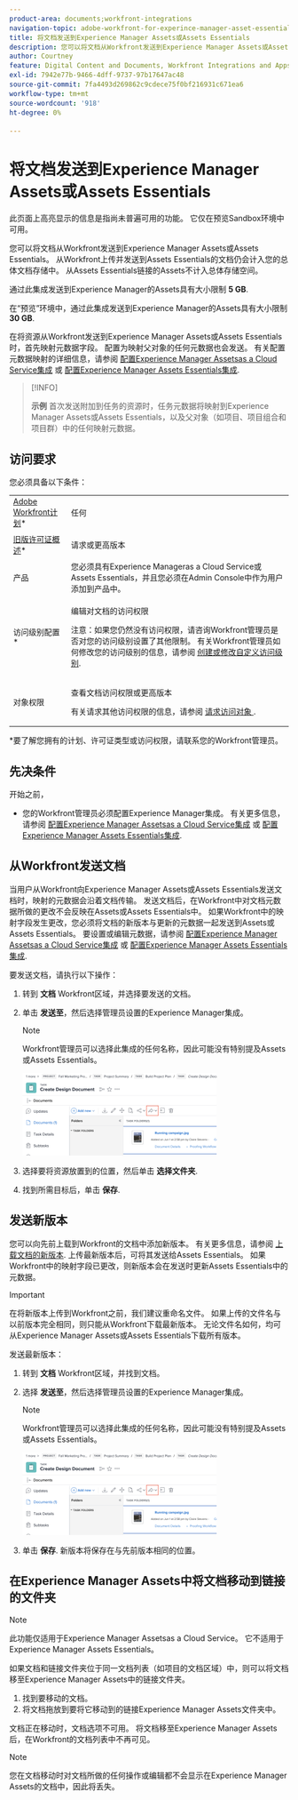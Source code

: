 ```yaml
---
product-area: documents;workfront-integrations
navigation-topic: adobe-workfront-for-experince-manager-asset-essentials
title: 将文档发送到Experience Manager Assets或Assets Essentials
description: 您可以将文档从Workfront发送到Experience Manager Assets或Assets Essentials。 从Workfront上传并发送到Assets Essentials的文档仍会计入您的总体文档存储中。 从Assets Essentials链接的Assets不计入总体存储空间。
author: Courtney
feature: Digital Content and Documents, Workfront Integrations and Apps
exl-id: 7942e77b-9466-4dff-9737-97b17647ac48
source-git-commit: 7fa4493d269862c9cdece75f0bf216931c671ea6
workflow-type: tm+mt
source-wordcount: '918'
ht-degree: 0%

---
```


# 将文档发送到Experience Manager Assets或Assets Essentials

<span class="preview">此页面上高亮显示的信息是指尚未普遍可用的功能。 它仅在预览Sandbox环境中可用。</span>

您可以将文档从Workfront发送到Experience Manager Assets或Assets Essentials。 从Workfront上传并发送到Assets Essentials的文档仍会计入您的总体文档存储中。 从Assets Essentials链接的Assets不计入总体存储空间。

通过此集成发送到Experience Manager的Assets具有大小限制 **5 GB**.

<span class="preview">在“预览”环境中，通过此集成发送到Experience Manager的Assets具有大小限制 **30 GB**.</span>

在将资源从Workfront发送到Experience Manager Assets或Assets Essentials时，首先映射元数据字段。 配置为映射父对象的任何元数据也会发送。 有关配置元数据映射的详细信息，请参阅 [配置Experience Manager Assetsas a Cloud Service集成](/help/quicksilver/administration-and-setup/configure-integrations/configure-aacs-integration.md) 或 [配置Experience Manager Assets Essentials集成](/help/quicksilver/documents/adobe-workfront-for-experience-manager-assets-essentials/setup-asset-essentials.md).

>[!INFO]
>
>**示例** 首次发送附加到任务的资源时，任务元数据将映射到Experience Manager Assets或Assets Essentials，以及父对象（如项目、项目组合和项目群）中的任何映射元数据。

## 访问要求

您必须具备以下条件：

<table style="table-layout:auto"> 
 <col> 
 <col> 
 <tbody> 
  <tr> 
   <td role="rowheader"><a href="https://www.workfront.com/plans" target="_blank">Adobe Workfront计划</a>*</td> 
   <td> <p> 任何</p> </td> 
  </tr> 
  <tr> 
   <td role="rowheader"><a href="../../administration-and-setup/add-users/access-levels-and-object-permissions/wf-licenses.md" class="MCXref xref">旧版许可证概述</a>*</td> 
   <td> <p>请求或更高版本</p> </td> 
  </tr> 
  <tr> 
   <td role="rowheader">产品</td> 
   <td>您必须具有Experience Manageras a Cloud Service或Assets Essentials，并且您必须在Admin Console中作为用户添加到产品中。
</td> 
  </tr> 
  <tr> 
   <td role="rowheader">访问级别配置*</td> 
   <td> <p>编辑对文档的访问权限</p> <p>注意：如果您仍然没有访问权限，请咨询Workfront管理员是否对您的访问级别设置了其他限制。 有关Workfront管理员如何修改您的访问级别的信息，请参阅 <a href="../../administration-and-setup/add-users/configure-and-grant-access/create-modify-access-levels.md" class="MCXref xref">创建或修改自定义访问级别</a>.</p> </td> 
  </tr> 
  <tr> 
   <td role="rowheader">对象权限</td> 
   <td> <p>查看文档访问权限或更高版本</p> <p>有关请求其他访问权限的信息，请参阅 <a href="../../workfront-basics/grant-and-request-access-to-objects/request-access.md" class="MCXref xref">请求访问对象 </a>.</p> </td> 
  </tr> 
 </tbody> 
</table>

&#42;要了解您拥有的计划、许可证类型或访问权限，请联系您的Workfront管理员。

## 先决条件

开始之前，

* 您的Workfront管理员必须配置Experience Manager集成。 有关更多信息，请参阅 [配置Experience Manager Assetsas a Cloud Service集成](/help/quicksilver/administration-and-setup/configure-integrations/configure-aacs-integration.md) 或 [配置Experience Manager Assets Essentials集成](/help/quicksilver/documents/adobe-workfront-for-experience-manager-assets-essentials/setup-asset-essentials.md).


## 从Workfront发送文档

当用户从Workfront向Experience Manager Assets或Assets Essentials发送文档时，映射的元数据会沿着文档传输。 发送文档后，在Workfront中对文档元数据所做的更改不会反映在Assets或Assets Essentials中。 如果Workfront中的映射字段发生更改，您必须将文档的新版本与更新的元数据一起发送到Assets或Assets Essentials。 要设置或编辑元数据，请参阅 [配置Experience Manager Assetsas a Cloud Service集成](/help/quicksilver/administration-and-setup/configure-integrations/configure-aacs-integration.md) 或 [配置Experience Manager Assets Essentials集成](../../documents/adobe-workfront-for-experience-manager-assets-essentials/setup-asset-essentials.md).

要发送文档，请执行以下操作：

1. 转到 **文档** Workfront区域，并选择要发送的文档。
1. 单击 **发送至**，然后选择管理员设置的Experience Manager集成。

   >[!NOTE]
   >
   >Workfront管理员可以选择此集成的任何名称，因此可能没有特别提及Assets或Assets Essentials。

   ![](assets/copy-of-send-to-in-toolbar-350x149.png)

1. 选择要将资源放置到的位置，然后单击 **选择文件夹**.
1. 找到所需目标后，单击 **保存**.

## 发送新版本

您可以向先前上载到Workfront的文档中添加新版本。 有关更多信息，请参阅 [上载文档的新版本](../../documents/managing-documents/upload-new-document-version.md). 上传最新版本后，可将其发送给Assets Essentials。 如果Workfront中的映射字段已更改，则新版本会在发送时更新Assets Essentials中的元数据。

>[!IMPORTANT]
>
>在将新版本上传到Workfront之前，我们建议重命名文件。 如果上传的文件名与以前版本完全相同，则只能从Workfront下载最新版本。 无论文件名如何，均可从Experience Manager Assets或Assets Essentials下载所有版本。

发送最新版本：

1. 转到 **文档** Workfront区域，并找到文档。
1. 选择 **发送至**，然后选择管理员设置的Experience Manager集成。

   >[!NOTE]
   >
   >Workfront管理员可以选择此集成的任何名称，因此可能没有特别提及Assets或Assets Essentials。

   ![](assets/copy-of-send-to-in-toolbar-350x149.png)

1. 单击 **保存**. 新版本将保存在与先前版本相同的位置。

## 在Experience Manager Assets中将文档移动到链接的文件夹

>[!NOTE]
>
>此功能仅适用于Experience Manager Assetsas a Cloud Service。 它不适用于Experience Manager Assets Essentials。

如果文档和链接文件夹位于同一文档列表（如项目的文档区域）中，则可以将文档移至Experience Manager Assets中的链接文件夹。

1. 找到要移动的文档。
1. 将文档拖放到要将它移动到的链接Experience Manager Assets文件夹中。

文档正在移动时，文档选项不可用。 将文档移至Experience Manager Assets后，在Workfront的文档列表中不再可见。

>[!NOTE]
>
> 您在文档移动时对文档所做的任何操作或编辑都不会显示在Experience Manager Assets的文档中，因此将丢失。

